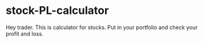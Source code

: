 # stock-PL-calculator
Hey trader. This is calculator for stocks. Put in your portfolio and check your profit and loss.
